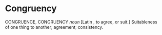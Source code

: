 # Congruency

CONGRUENCE, CONGRUENCY _noun_ \[Latin , to agree, or suit.\] Suitableness of one thing to another; agreement; consistency.